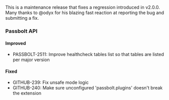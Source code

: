 This is a maintenance release that fixes a regression introduced in v2.0.0.
Many thanks to @odyx for his blazing fast reaction at reporting the bug and submitting a fix.

### Passbolt API
#### Improved
- PASSBOLT-2511: Improve healthcheck tables list so that tables are listed per major version

#### Fixed
- GITHUB-239: Fix unsafe mode logic
- GITHUB-240: Make sure unconfigured 'passbolt.plugins' doesn't break the extension


